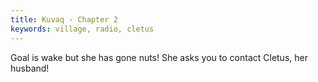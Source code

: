```yaml
---
title: Kuvaq - Chapter 2
keywords: village, radio, cletus
---
```

Goal is wake but she has gone nuts! She asks you to contact Cletus, her husband!
